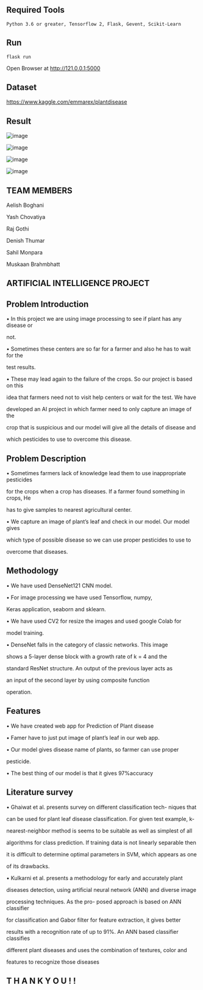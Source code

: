 ## Required Tools

```
Python 3.6 or greater, Tensorflow 2, Flask, Gevent, Scikit-Learn
```

## Run

```
flask run
```

Open Browser at http://121.0.0.1:5000

## Dataset

https://www.kaggle.com/emmarex/plantdisease

## Result

![image](https://user-images.githubusercontent.com/65387105/119216116-51f6a200-baef-11eb-9fb2-50bc4ff3f726.png)

![image](https://user-images.githubusercontent.com/65387105/119216131-6b97e980-baef-11eb-9731-9f7d1d7d810e.png)

![image](https://user-images.githubusercontent.com/65387105/119216142-7c485f80-baef-11eb-91bf-0c6cabee2cc4.png)

![image](https://user-images.githubusercontent.com/65387105/119216155-89654e80-baef-11eb-9558-3b928d0dc164.png)

## TEAM MEMBERS

Aelish Boghani

Yash Chovatiya

Raj Gothi

Denish Thumar

Sahil Monpara

Muskaan Brahmbhatt

## ARTIFICIAL INTELLIGENCE PROJECT

## Problem Introduction

• In this project we are using image processing to see if plant has any disease or

not.

• Sometimes these centers are so far for a farmer and also he has to wait for the

test results.

• These may lead again to the failure of the crops. So our project is based on this

idea that farmers need not to visit help centers or wait for the test. We have

developed an AI project in which farmer need to only capture an image of the

crop that is suspicious and our model will give all the details of disease and

which pesticides to use to overcome this disease.

## Problem Description

• Sometimes farmers lack of knowledge lead them to use inappropriate pesticides

for the crops when a crop has diseases. If a farmer found something in crops, He

has to give samples to nearest agricultural center.

• We capture an image of plant’s leaf and check in our model. Our model gives

which type of possible disease so we can use proper pesticides to use to

overcome that diseases.

## Methodology

• We have used DenseNet121 CNN model.

• For image processing we have used Tensorflow, numpy,

Keras application, seaborn and sklearn.

• We have used CV2 for resize the images and used google Colab for

model training.

• DenseNet falls in the category of classic networks. This image

shows a 5-layer dense block with a growth rate of k = 4 and the

standard ResNet structure. An output of the previous layer acts as

an input of the second layer by using composite function

operation.

## Features

• We have created web app for Prediction of Plant disease

• Famer have to just put image of plant’s leaf in our web app.

• Our model gives disease name of plants, so farmer can use proper

pesticide.

• The best thing of our model is that it gives 97%accuracy

## Literature survey

• Ghaiwat et al. presents survey on different classification tech- niques that

can be used for plant leaf disease classification. For given test example, k-

nearest-neighbor method is seems to be suitable as well as simplest of all

algorithms for class prediction. If training data is not linearly separable then

it is difficult to determine optimal parameters in SVM, which appears as one

of its drawbacks.

• Kulkarni et al. presents a methodology for early and accurately plant

diseases detection, using artificial neural network (ANN) and diverse image

processing techniques. As the pro- posed approach is based on ANN classifier

for classification and Gabor filter for feature extraction, it gives better

results with a recognition rate of up to 91%. An ANN based classifier classifies

different plant diseases and uses the combination of textures, color and

features to recognize those diseases

## T H A N K Y O U **! !**
